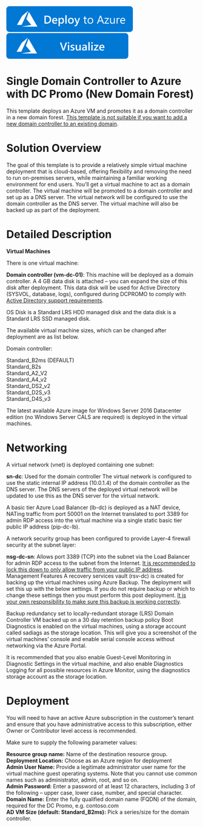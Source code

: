<a href="https://portal.azure.com/#create/Microsoft.Template/uri/https%3A%2F%2Fraw.githubusercontent.com%2Falankinane%2Fsingledc%2Fmaster%2Fazuredeploy.json" target="_blank">
    <img src="https://raw.githubusercontent.com/Azure/azure-quickstart-templates/master/1-CONTRIBUTION-GUIDE/images/deploytoazure.svg?sanitize=true"/>
</a>
<a href="http://armviz.io/#/?load=httpshttps%3A%2F%2Fraw.githubusercontent.com%2Falankinane%2Fsingledc%2Fmaster%2Fazuredeploy.json" target="_blank">
    <img src="https://raw.githubusercontent.com/Azure/azure-quickstart-templates/master/1-CONTRIBUTION-GUIDE/images/visualizebutton.svg?sanitize=true"/>
</a>

<h1>Single Domain Controller to Azure with DC Promo (New Domain Forest)</h1>
<p>This template deploys an Azure VM and promotes it as a domain controller in a new domain forest.  <u>This template is not suitable if you want to add a new domain controller to an existing domain</u>.</p>

<h1>Solution Overview</h1>
<p>The goal of this template is to provide a relatively simple virtual machine deployment that is cloud-based, offering flexibility and removing the need to run on-premises servers, while maintaining a familiar working environment for end users. You’ll get a virtual machine to act as a domain controller.  The virtual machine will be promoted to a domain controller and set up as a DNS server.  The virtual network will be configured to use the domain controller as the DNS server.  The virtual machine will also be backed up as part of the deployment.</p>

<h1>Detailed Description</h1>
<b>Virtual Machines</b>

There is one virtual machine:

<b>Domain controller (vm-dc-01)</b>: This machine will be deployed as a domain controller. A 4 GB data disk is attached – you can expand the size of this disk after deployment. This data disk will be used for Active Directory (SYSVOL, database, logs), configured during DCPROMO to comply with <a href="https://msdn.microsoft.com/en-us/library/azure/jj156090.aspx#BKMK_ContrastsWithOnPrem">Active Directory support requirements</a>.

OS Disk is a Standard LRS HDD managed disk and the data disk is a Standard LRS SSD managed disk.

The available virtual machine sizes, which can be changed after deployment are as list below.

Domain controller:

Standard_B2ms (DEFAULT)<br>
Standard_B2s<br>
Standard_A2_V2<br>
Standard_A4_v2<br>
Standard_DS2_v2<br>
Standard_D2S_v3<br>
Standard_D4S_v3<br>

The latest available Azure image for Windows Server 2016 Datacenter edition (no Windows Server CALS are required) is deployed in the virtual machines.

<h1>Networking</h1>
<p>A virtual network (vnet) is deployed containing one subnet:</p>

<b>sn-dc</b>: Used for the domain controller
The virtual network is configured to use the static internal IP address (10.0.1.4) of the domain controller as the DNS server.  The DNS servers of the deployed virtual network will be updated to use this as the DNS server for the virtual network.

A basic tier Azure Load Balancer (lb-dc) is deployed as a NAT device, NATing traffic from port 50001 on the Internet translated to port 3389 for admin RDP access into the virtual machine via a single static basic tier public IP address (pip-dc-lb).

A network security group has been configured to provide Layer-4 firewall security at the subnet layer:

<b>nsg-dc-sn</b>: Allows port 3389 (TCP) into the subnet via the Load Balancer for admin RDP access to the subnet from the Internet.  <u>It is recommended to lock this down to only allow traffic from your public IP address</u>.
Management Features
A recovery services vault (rsv-dc) is created for backing up the virtual machines using Azure Backup. The deployment will set this up with the below settings.  If you do not require backup or which to change these settings then you must perform this post deployment.  <u>It is your own responsibility to make sure this backup is working correctly</u>.

Backup redundancy set to locally-redundant storage (LRS)
Domain Controller VM backed up on a 30 day retention backup policy
Boot Diagnostics is enabled on the virtual machines, using a storage account called sadiags<random string> as the storage location. This will give you a screenshot of the virtual machines’ console and enable serial console access without networking via the Azure Portal.

It is recommended that you also enable Guest-Level Monitoring in Diagnostic Settings in the virtual machine, and also enable Diagnostics Logging for all possible resources in Azure Monitor, using the diagnostics storage account as the storage location.

<h1>Deployment</h1>
<p>You will need to have an active Azure subscription in the customer’s tenant and ensure that you have administrative access to this subscription, either Owner or Contributor level access is recommended.</p>
<p>Make sure to supply the following parameter values:</p>

<b>Resource group name:</b> Name of the destination resource group.<br>
<b>Deployment Location:</b> Choose as an Azure region for deployment<br>
<b>Admin User Name:</b> Provide a legitimate administrator user name for the virtual machine guest operating systems. Note that you cannot use common names such as administrator, admin, root, and so on.<br>
<b>Admin Password:</b> Enter a password of at least 12 characters, including 3 of the following – upper case, lower case, number, and special character.<br>
<b>Domain Name:</b> Enter the fully qualified domain name (FQDN) of the domain, required for the DC Promo, e.g. contoso.com<br>
<b>AD VM Size (default: Standard_B2ms):</b> Pick a series/size for the domain controller.

